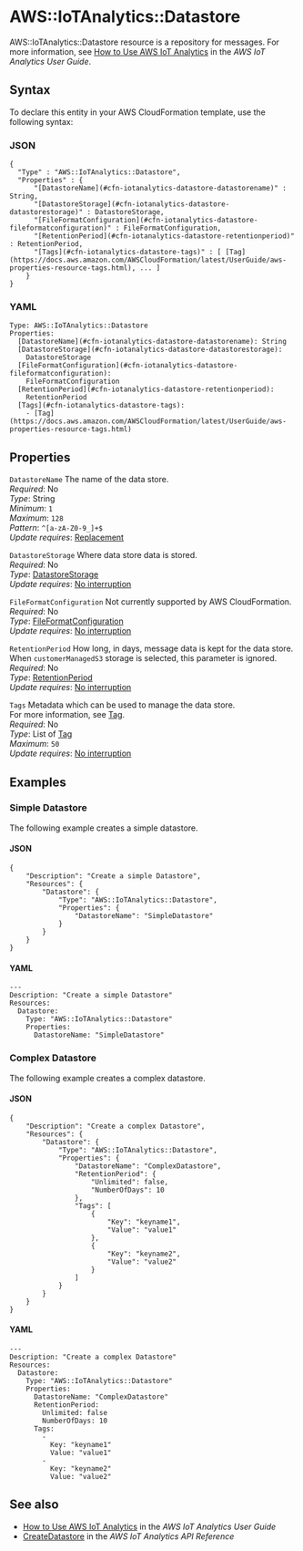 # AWS::IoTAnalytics::Datastore<a name="aws-resource-iotanalytics-datastore"></a>

AWS::IoTAnalytics::Datastore resource is a repository for messages\. For more information, see [ How to Use AWS IoT Analytics](https://docs.aws.amazon.com/iotanalytics/latest/userguide/welcome.html#aws-iot-analytics-how) in the *AWS IoT Analytics User Guide*\. 

## Syntax<a name="aws-resource-iotanalytics-datastore-syntax"></a>

To declare this entity in your AWS CloudFormation template, use the following syntax:

### JSON<a name="aws-resource-iotanalytics-datastore-syntax.json"></a>

```
{
  "Type" : "AWS::IoTAnalytics::Datastore",
  "Properties" : {
      "[DatastoreName](#cfn-iotanalytics-datastore-datastorename)" : String,
      "[DatastoreStorage](#cfn-iotanalytics-datastore-datastorestorage)" : DatastoreStorage,
      "[FileFormatConfiguration](#cfn-iotanalytics-datastore-fileformatconfiguration)" : FileFormatConfiguration,
      "[RetentionPeriod](#cfn-iotanalytics-datastore-retentionperiod)" : RetentionPeriod,
      "[Tags](#cfn-iotanalytics-datastore-tags)" : [ [Tag](https://docs.aws.amazon.com/AWSCloudFormation/latest/UserGuide/aws-properties-resource-tags.html), ... ]
    }
}
```

### YAML<a name="aws-resource-iotanalytics-datastore-syntax.yaml"></a>

```
Type: AWS::IoTAnalytics::Datastore
Properties: 
  [DatastoreName](#cfn-iotanalytics-datastore-datastorename): String
  [DatastoreStorage](#cfn-iotanalytics-datastore-datastorestorage): 
    DatastoreStorage
  [FileFormatConfiguration](#cfn-iotanalytics-datastore-fileformatconfiguration): 
    FileFormatConfiguration
  [RetentionPeriod](#cfn-iotanalytics-datastore-retentionperiod): 
    RetentionPeriod
  [Tags](#cfn-iotanalytics-datastore-tags): 
    - [Tag](https://docs.aws.amazon.com/AWSCloudFormation/latest/UserGuide/aws-properties-resource-tags.html)
```

## Properties<a name="aws-resource-iotanalytics-datastore-properties"></a>

`DatastoreName`  <a name="cfn-iotanalytics-datastore-datastorename"></a>
The name of the data store\.  
*Required*: No  
*Type*: String  
*Minimum*: `1`  
*Maximum*: `128`  
*Pattern*: `^[a-zA-Z0-9_]+$`  
*Update requires*: [Replacement](https://docs.aws.amazon.com/AWSCloudFormation/latest/UserGuide/using-cfn-updating-stacks-update-behaviors.html#update-replacement)

`DatastoreStorage`  <a name="cfn-iotanalytics-datastore-datastorestorage"></a>
Where data store data is stored\.  
*Required*: No  
*Type*: [DatastoreStorage](aws-properties-iotanalytics-datastore-datastorestorage.md)  
*Update requires*: [No interruption](https://docs.aws.amazon.com/AWSCloudFormation/latest/UserGuide/using-cfn-updating-stacks-update-behaviors.html#update-no-interrupt)

`FileFormatConfiguration`  <a name="cfn-iotanalytics-datastore-fileformatconfiguration"></a>
Not currently supported by AWS CloudFormation\.  
*Required*: No  
*Type*: [FileFormatConfiguration](aws-properties-iotanalytics-datastore-fileformatconfiguration.md)  
*Update requires*: [No interruption](https://docs.aws.amazon.com/AWSCloudFormation/latest/UserGuide/using-cfn-updating-stacks-update-behaviors.html#update-no-interrupt)

`RetentionPeriod`  <a name="cfn-iotanalytics-datastore-retentionperiod"></a>
How long, in days, message data is kept for the data store\. When `customerManagedS3` storage is selected, this parameter is ignored\.  
*Required*: No  
*Type*: [RetentionPeriod](aws-properties-iotanalytics-datastore-retentionperiod.md)  
*Update requires*: [No interruption](https://docs.aws.amazon.com/AWSCloudFormation/latest/UserGuide/using-cfn-updating-stacks-update-behaviors.html#update-no-interrupt)

`Tags`  <a name="cfn-iotanalytics-datastore-tags"></a>
Metadata which can be used to manage the data store\.  
For more information, see [Tag](https://docs.aws.amazon.com/AWSCloudFormation/latest/UserGuide/aws-properties-resource-tags.html)\.  
*Required*: No  
*Type*: List of [Tag](https://docs.aws.amazon.com/AWSCloudFormation/latest/UserGuide/aws-properties-resource-tags.html)  
*Maximum*: `50`  
*Update requires*: [No interruption](https://docs.aws.amazon.com/AWSCloudFormation/latest/UserGuide/using-cfn-updating-stacks-update-behaviors.html#update-no-interrupt)

## Examples<a name="aws-resource-iotanalytics-datastore--examples"></a>



### Simple Datastore<a name="aws-resource-iotanalytics-datastore--examples--Simple_Datastore"></a>

The following example creates a simple datastore\.

#### JSON<a name="aws-resource-iotanalytics-datastore--examples--Simple_Datastore--json"></a>

```
{
    "Description": "Create a simple Datastore",
    "Resources": {
        "Datastore": {
            "Type": "AWS::IoTAnalytics::Datastore",
            "Properties": {
                "DatastoreName": "SimpleDatastore"
            }
        }
    }
}
```

#### YAML<a name="aws-resource-iotanalytics-datastore--examples--Simple_Datastore--yaml"></a>

```
---
Description: "Create a simple Datastore"
Resources:
  Datastore:
    Type: "AWS::IoTAnalytics::Datastore"
    Properties:
      DatastoreName: "SimpleDatastore"
```

### Complex Datastore<a name="aws-resource-iotanalytics-datastore--examples--Complex_Datastore"></a>

The following example creates a complex datastore\.

#### JSON<a name="aws-resource-iotanalytics-datastore--examples--Complex_Datastore--json"></a>

```
{
    "Description": "Create a complex Datastore",
    "Resources": {
        "Datastore": {
            "Type": "AWS::IoTAnalytics::Datastore",
            "Properties": {
                "DatastoreName": "ComplexDatastore",
                "RetentionPeriod": {
                    "Unlimited": false,
                    "NumberOfDays": 10
                },
                "Tags": [
                    {
                        "Key": "keyname1",
                        "Value": "value1"
                    },
                    {
                        "Key": "keyname2",
                        "Value": "value2"
                    }
                ]
            }
        }
    }
}
```

#### YAML<a name="aws-resource-iotanalytics-datastore--examples--Complex_Datastore--yaml"></a>

```
---
Description: "Create a complex Datastore"
Resources:
  Datastore:
    Type: "AWS::IoTAnalytics::Datastore"
    Properties:
      DatastoreName: "ComplexDatastore"
      RetentionPeriod:
        Unlimited: false
        NumberOfDays: 10
      Tags:
        -
          Key: "keyname1"
          Value: "value1"
        -
          Key: "keyname2"
          Value: "value2"
```

## See also<a name="aws-resource-iotanalytics-datastore--seealso"></a>
+  [How to Use AWS IoT Analytics](https://docs.aws.amazon.com/iotanalytics/latest/userguide/welcome.html#aws-iot-analytics-how) in the *AWS IoT Analytics User Guide* 
+  [CreateDatastore](https://docs.aws.amazon.com/iotanalytics/latest/APIReference/API_CreateDatastore.html) in the *AWS IoT Analytics API Reference* 
